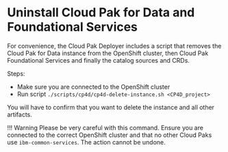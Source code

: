 # Uninstall Cloud Pak for Data and Foundational Services

For convenience, the Cloud Pak Deployer includes a script that removes the Cloud Pak for Data instance from the OpenShift cluster, then Cloud Pak Foundational Services and finally the catalog sources and CRDs.

Steps:

* Make sure you are connected to the OpenShift cluster
* Run script `./scripts/cp4d/cp4d-delete-instance.sh <CP4D_project>`

You will have to confirm that you want to delete the instance and all other artifacts.

!!! Warning
    Please be very careful with this command. Ensure you are connected to the correct OpenShift cluster and that no other Cloud Paks use `ibm-common-services`. The action cannot be undone.